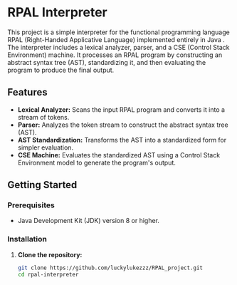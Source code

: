 # RPAL Interpreter

This project is a simple interpreter for the functional programming language RPAL (Right-Handed Applicative Language) implemented entirely in Java .
The interpreter includes a lexical analyzer, parser, and a CSE (Control Stack Environment) machine. 
It processes an RPAL program by constructing an abstract syntax tree (AST), standardizing it, and then evaluating the program to produce the final output.

## Features

- **Lexical Analyzer:** Scans the input RPAL program and converts it into a stream of tokens.
- **Parser:** Analyzes the token stream to construct the abstract syntax tree (AST).
- **AST Standardization:** Transforms the AST into a standardized form for simpler evaluation.
- **CSE Machine:** Evaluates the standardized AST using a Control Stack Environment model to generate the program's output.

## Getting Started

### Prerequisites

- Java Development Kit (JDK) version 8 or higher.

### Installation

1. **Clone the repository:**
   ```bash
   git clone https://github.com/luckylukezzz/RPAL_project.git
   cd rpal-interpreter
